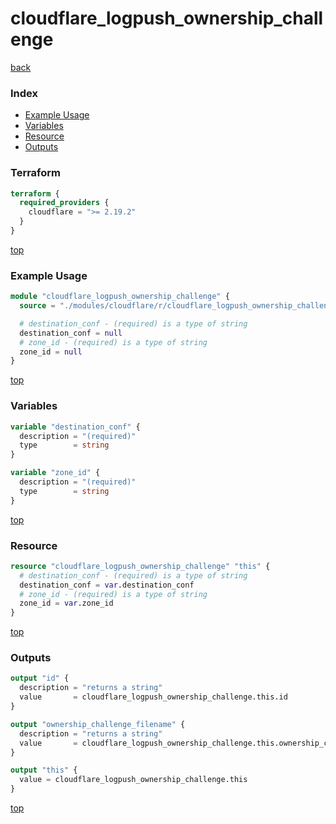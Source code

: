# cloudflare_logpush_ownership_challenge

[back](../cloudflare.md)

### Index

- [Example Usage](#example-usage)
- [Variables](#variables)
- [Resource](#resource)
- [Outputs](#outputs)

### Terraform

```terraform
terraform {
  required_providers {
    cloudflare = ">= 2.19.2"
  }
}
```

[top](#index)

### Example Usage

```terraform
module "cloudflare_logpush_ownership_challenge" {
  source = "./modules/cloudflare/r/cloudflare_logpush_ownership_challenge"

  # destination_conf - (required) is a type of string
  destination_conf = null
  # zone_id - (required) is a type of string
  zone_id = null
}
```

[top](#index)

### Variables

```terraform
variable "destination_conf" {
  description = "(required)"
  type        = string
}

variable "zone_id" {
  description = "(required)"
  type        = string
}
```

[top](#index)

### Resource

```terraform
resource "cloudflare_logpush_ownership_challenge" "this" {
  # destination_conf - (required) is a type of string
  destination_conf = var.destination_conf
  # zone_id - (required) is a type of string
  zone_id = var.zone_id
}
```

[top](#index)

### Outputs

```terraform
output "id" {
  description = "returns a string"
  value       = cloudflare_logpush_ownership_challenge.this.id
}

output "ownership_challenge_filename" {
  description = "returns a string"
  value       = cloudflare_logpush_ownership_challenge.this.ownership_challenge_filename
}

output "this" {
  value = cloudflare_logpush_ownership_challenge.this
}
```

[top](#index)